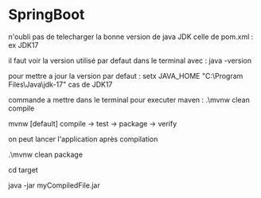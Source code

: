 # SpringBoot
n'oubli pas de telecharger la bonne version de java JDK celle de pom.xml : ex JDK17 

il faut voir la version utilisé par defaut dans le terminal avec : java -version

pour mettre a jour la version par defaut : setx JAVA_HOME "C:\Program Files\Java\jdk-17" cas de JDK17

commande a mettre dans le terminal pour executer maven :
.\mvnw clean compile

mvnw  [default] compile -> test -> package -> verify

on peut lancer l'application après compilation

.\mvnw clean package 

cd target 

java -jar myCompiledFile.jar





